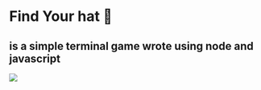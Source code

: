 
<h1 style="align-text: center; font-size: bold;"> Find Your hat 🧢 </h1>
<h2> is a simple terminal game wrote using node and javascript</h2>
<img src="https://github-production-user-asset-6210df.s3.amazonaws.com/113968253/246862887-0336100d-6612-42e0-8a63-8a51dde1fa6c.png"/>
